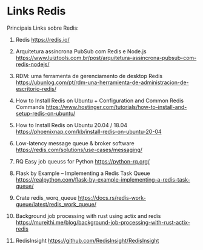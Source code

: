 # Links Redis #

>
Principais Links sobre Redis:
>
> 
1. Redis 
 https://redis.io/

1. Arquitetura assíncrona PubSub com Redis e Node.js
 https://www.luiztools.com.br/post/arquitetura-assincrona-pubsub-com-redis-nodejs/

1. RDM: uma ferramenta de gerenciamento de desktop Redis
 https://ubunlog.com/pt/rdm-una-herramienta-de-administracion-de-escritorio-redis/

1. How to Install Redis on Ubuntu + Configuration and Common Redis Commands
 https://www.hostinger.com/tutorials/how-to-install-and-setup-redis-on-ubuntu/

1. How to Install Redis on Ubuntu 20.04 / 18.04
 https://phoenixnap.com/kb/install-redis-on-ubuntu-20-04

1. Low-latency message queue & broker software
 https://redis.com/solutions/use-cases/messaging/

1. RQ Easy job queuss for Python
 https://python-rq.org/

1. Flask by Example – Implementing a Redis Task Queue
 https://realpython.com/flask-by-example-implementing-a-redis-task-queue/

1. Crate redis_worq_queue
 https://docs.rs/redis-work-queue/latest/redis_work_queue/

1. Background job processing with rust using actix and redis
 https://mureithi.me/blog/background-job-processing-with-rust-actix-redis

1. RedisInsight 
 https://github.com/RedisInsight/RedisInsight
>
